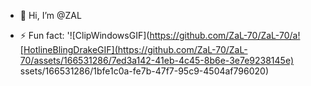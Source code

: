 - 👋 Hi, I’m @ZAL

- ⚡ Fun fact: '![ClipWindowsGIF](https://github.com/ZaL-70/ZaL-70/a![HotlineBlingDrakeGIF](https://github.com/ZaL-70/ZaL-70/assets/166531286/7ed3a142-41eb-4c45-8b6e-3e7e9238145e)
ssets/166531286/1bfe1c0a-fe7b-47f7-95c9-4504af796020)


<!---
ZaL-70/ZaL-70 is a ✨ special ✨ repository because its `README.md` (this file) appears on your GitHub profile.
You can click the Preview link to take a look at your changes.
--->
